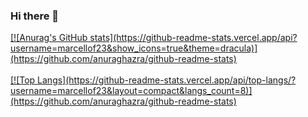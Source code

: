 ### Hi there 👋

<!--
**marcellof23/marcellof23** is a ✨ _special_ ✨ repository because its `README.md` (this file) appears on your GitHub profile.

Here are some ideas to get you started:

- 🔭 I’m currently working on ...
- 🌱 I’m currently learning ..
- 👯 I’m looking to collaborate on ...
- 🤔 I’m looking for help with ...
- 💬 Ask me about ...
- 📫 How to reach me: ...
- 😄 Pronouns: ...
- ⚡ Fun fact: ...
-->

<a href="https://github.com/marcellof23">
[![Anurag's GitHub stats](https://github-readme-stats.vercel.app/api?username=marcellof23&show_icons=true&theme=dracula)](https://github.com/anuraghazra/github-readme-stats) <br /> <br /> 
[![Top Langs](https://github-readme-stats.vercel.app/api/top-langs/?username=marcellof23&layout=compact&langs_count=8)](https://github.com/anuraghazra/github-readme-stats)

</a>
